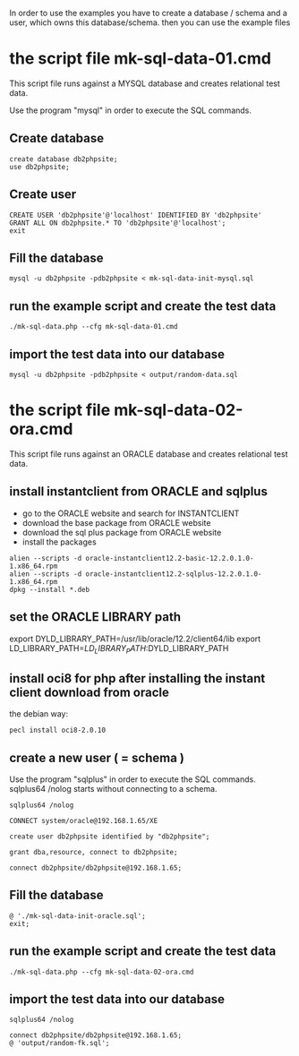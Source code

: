 In order to use the examples you have to create a database / schema and a user, which owns this database/schema. then you can use the example files

# the script file mk-sql-data-01.cmd

This script file runs against a MYSQL database and creates relational test data. 

Use the program "mysql" in order to execute the SQL commands.

## Create database
```
create database db2phpsite;
use db2phpsite;
```

## Create user
```
CREATE USER 'db2phpsite'@'localhost' IDENTIFIED BY 'db2phpsite'
GRANT ALL ON db2phpsite.* TO 'db2phpsite'@'localhost';
exit
```

## Fill the database
```
mysql -u db2phpsite -pdb2phpsite < mk-sql-data-init-mysql.sql
```

## run the example script and create the test data
```
./mk-sql-data.php --cfg mk-sql-data-01.cmd
```

## import the test data into our database
```
mysql -u db2phpsite -pdb2phpsite < output/random-data.sql
```

# the script file mk-sql-data-02-ora.cmd

This script file runs against an ORACLE database and creates relational test data. 

## install instantclient from ORACLE and sqlplus

- go to the ORACLE website and search for INSTANTCLIENT
- download the base package from ORACLE website
- download the sql plus package from ORACLE website
- install the packages
```
alien --scripts -d oracle-instantclient12.2-basic-12.2.0.1.0-1.x86_64.rpm
alien --scripts -d oracle-instantclient12.2-sqlplus-12.2.0.1.0-1.x86_64.rpm
dpkg --install *.deb
```

## set the ORACLE LIBRARY path
export DYLD_LIBRARY_PATH=/usr/lib/oracle/12.2/client64/lib
export LD_LIBRARY_PATH=$LD_LIBRARY_PATH:$DYLD_LIBRARY_PATH

## install oci8 for php after installing the instant client download from oracle

the debian way:
```
pecl install oci8-2.0.10
```

## create a new user ( = schema )

Use the program "sqlplus" in order to execute the SQL commands. sqlplus64 /nolog starts without connecting to a schema.
```
sqlplus64 /nolog

CONNECT system/oracle@192.168.1.65/XE

create user db2phpsite identified by "db2phpsite";

grant dba,resource, connect to db2phpsite;

connect db2phpsite/db2phpsite@192.168.1.65;
```

## Fill the database
```
@ './mk-sql-data-init-oracle.sql';
exit;
```

## run the example script and create the test data
```
./mk-sql-data.php --cfg mk-sql-data-02-ora.cmd
```

## import the test data into our database
```
sqlplus64 /nolog

connect db2phpsite/db2phpsite@192.168.1.65;
@ 'output/random-fk.sql';
```










